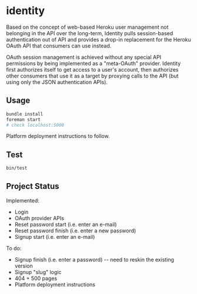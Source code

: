 # identity

Based on the concept of web-based Heroku user management not belonging in the API over the long-term, Identity pulls session-based authentication out of API and provides a drop-in replacement for the Heroku OAuth API that consumers can use instead.

OAuth session management is achieved without any special API permissions by being implemented as a "meta-OAuth" provider. Identity first authorizes itself to get access to a user's account, then authorizes other consumers that use it as a target by proxying calls to the API (but using only the JSON authentication APIs).

## Usage

``` bash
bundle install
foreman start
# check localhost:5000
```

Platform deployment instructions to follow.

## Test

``` bash
bin/test
```

## Project Status

Implemented:

* Login
* OAuth provider APIs
* Reset password start (i.e. enter an e-mail)
* Reset password finish (i.e. enter a new password)
* Signup start (i.e. enter an e-mail)

To do:

* Signup finish (i.e. enter a password) -- need to reskin the existing version
* Signup "slug" logic
* 404 + 500 pages
* Platform deployment instructions
